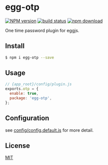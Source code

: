 # egg-otp

[![NPM version][npm-image]][npm-url]
[![build status][travis-image]][travis-url]
[![npm download][download-image]][download-url]

[npm-image]: https://img.shields.io/npm/v/egg-otp.svg?style=flat-square
[npm-url]: https://npmjs.org/package/egg-otp
[travis-image]: https://img.shields.io/travis/eggjs-community/egg-otp.svg?style=flat-square
[travis-url]: https://travis-ci.org/eggjs-community/egg-otp
[download-image]: https://img.shields.io/npm/dm/egg-otp.svg?style=flat-square
[download-url]: https://npmjs.org/package/egg-otp

One time password plugin for eggjs.

## Install

```bash
$ npm i egg-otp --save
```

## Usage

```js
// {app_root}/config/plugin.js
exports.otp = {
  enable: true,
  package: 'egg-otp',
};
```

## Configuration

see [config/config.default.js](config/config.default.js) for more detail.

## License

[MIT](LICENSE)
